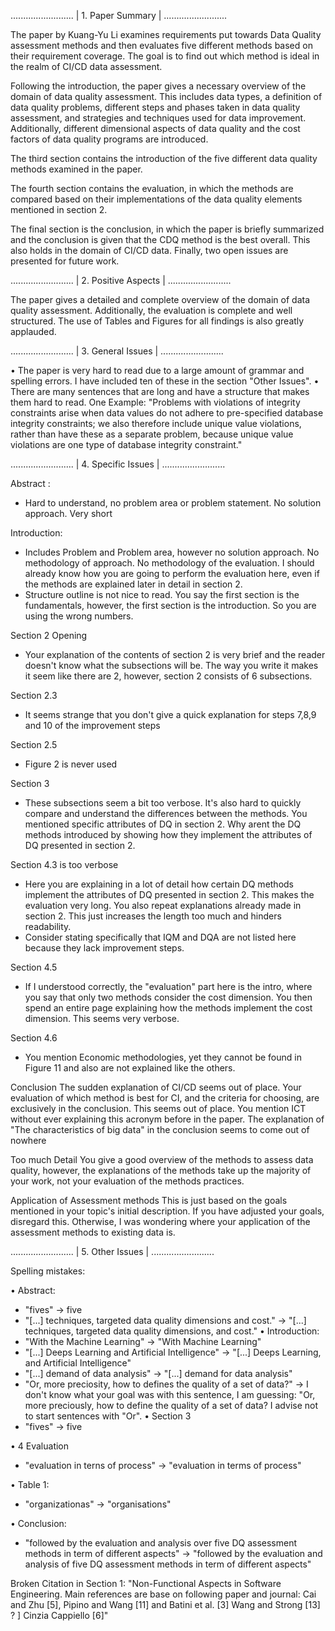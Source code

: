 .........................
| 1. Paper Summary |
.........................

The paper by Kuang-Yu Li examines requirements put towards Data Quality assessment methods and then evaluates five different methods based on their
requirement coverage. The goal is to find out which method is ideal in the realm of CI/CD data assessment.

Following the introduction, the paper gives a necessary overview of the domain of data quality assessment. This includes data types, a definition of data quality problems,
different steps and phases taken in data quality assessment, and strategies and techniques used for data improvement. Additionally, different dimensional aspects of data quality and the
cost factors of data quality programs are introduced.

The third section contains the introduction of the five different data quality methods examined in the paper.

The fourth section contains the evaluation, in which the methods are compared based on their implementations of the data quality elements mentioned in section 2.

The final section is the conclusion, in which the paper is briefly summarized and the conclusion is given that the CDQ method is the best overall.
This also holds in the domain of CI/CD data. Finally, two open issues are presented for future work.

.........................
| 2. Positive Aspects |
.........................

The paper gives a detailed and complete overview of the domain of data quality assessment.
Additionally, the evaluation is complete and well structured.
The use of Tables and Figures for all findings is also greatly applauded.

.........................
| 3. General Issues |
.........................

• The paper is very hard to read due to a large amount of grammar and spelling errors. I have included ten of these in the section "Other Issues".
• There are many sentences that are long and have a structure that makes them hard to read.
One Example: "Problems with violations of integrity constraints arise when data values do not adhere to pre-specified
database integrity constraints; we also therefore include unique value violations,
rather than have these as a separate problem, because unique value violations
are one type of database integrity constraint."

.........................
| 4. Specific Issues |
.........................

Abstract :
- Hard to understand, no problem area or problem statement. No solution approach. Very short

Introduction:
- Includes Problem and Problem area, however no solution approach. No methodology of approach. No methodology of the evaluation.
I should already know how you are going to perform the evaluation here, even if the methods are explained later in detail in section 2.
- Structure outline is not nice to read. You say the first section is the fundamentals, however, the first section is the introduction. So you are using the wrong numbers.

Section 2 Opening
- Your explanation of the contents of section 2 is very brief and the reader doesn't know what the subsections will be.
The way you write it makes it seem like there are 2, however, section 2 consists of 6 subsections.

Section 2.3
- It seems strange that you don't give a quick explanation for steps 7,8,9 and 10 of the improvement steps

Section 2.5
- Figure 2 is never used

Section 3
- These subsections seem a bit too verbose. It's also hard to quickly compare and understand the differences between the methods.
You mentioned specific attributes of DQ in section 2. Why arent the DQ methods introduced by showing how they implement the attributes of DQ presented in section 2.

Section 4.3 is too verbose
- Here you are explaining in a lot of detail how certain DQ methods implement the attributes of DQ presented in section 2. This makes the evaluation very long.
You also repeat explanations already made in section 2. This just increases the length too much and hinders readability.
- Consider stating specifically that IQM and DQA are not listed here because they lack improvement steps.

Section 4.5
- If I understood correctly, the "evaluation" part here is the intro, where you say that only two methods consider the cost dimension.
You then spend an entire page explaining how the methods implement the cost dimension. This seems very verbose.

Section 4.6
- You mention Economic methodologies, yet they cannot be found in Figure 11 and also are not explained like the others.

Conclusion
The sudden explanation of CI/CD seems out of place.
Your evaluation of which method is best for CI, and the criteria for choosing, are exclusively in the conclusion. This seems out of place.
You mention ICT without ever explaining this acronym before in the paper.
The explanation of "The characteristics of big data" in the conclusion seems to come out of nowhere

Too much Detail
You give a good overview of the methods to assess data quality, however, the explanations of the methods take up the majority of your work,
not your evaluation of the methods practices.

Application of Assessment methods
This is just based on the goals mentioned in your topic's initial description.
If you have adjusted your goals, disregard this.
Otherwise, I was wondering where your application of the assessment methods to existing data is.



.........................
| 5. Other Issues |
.........................

Spelling mistakes:

• Abstract:
- "fives" -> five
- "[...] techniques, targeted data quality dimensions and cost."
-> "[...] techniques, targeted data quality dimensions, and cost."
• Introduction:
- "With the Machine Learning" -> "With Machine Learning"
- "[...] Deeps Learning and Artificial Intelligence" -> "[...] Deeps Learning, and Artificial Intelligence"
- "[...] demand of data analysis" -> "[...] demand for data analysis"
- "Or, more preciosity, how to defines the quality of a set of data?"
-> I don't know what your goal was with this sentence, I am guessing: "Or, more preciously, how to define the quality of a set of data?
I advise not to start sentences with "Or".
• Section 3
- "fives" -> five

• 4 Evaluation
- "evaluation in terns of process" -> "evaluation in terms of process"

• Table 1:
- "organizationas" -> "organisations"

• Conclusion:
- "followed by the evaluation and analysis over five DQ assessment methods in term of different aspects"
-> "followed by the evaluation and analysis of five DQ assessment methods in term of different aspects"

Broken Citation in Section 1:
"Non-Functional Aspects in Software Engineering. Main references are base on following paper and journal: Cai and Zhu [5],
Pipino and Wang [11] and Batini et al. [3] Wang and Strong [13] ? ] Cinzia Cappiello [6]"